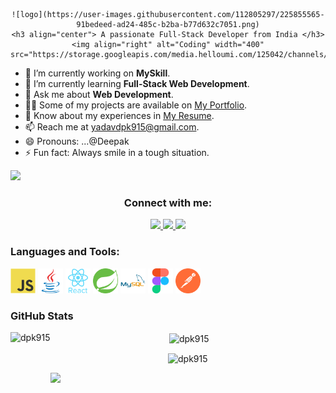 <!-- Introduction -->
<div align="center">
  
    ![logo](https://user-images.githubusercontent.com/112805297/225855565-91bedeed-ad24-485c-b2ba-b77d632c7051.png)
    <h3 align="center"> A passionate Full-Stack Developer from India </h3>
    <img align="right" alt="Coding" width="400" src="https://storage.googleapis.com/media.helloumi.com/125042/channels/FJ3DZITWCY268043HGFACIP9CFUA9XM6.gif">
</div>

<!-- Overview -->
- :telescope: I’m currently working on **MySkill**.
- :seedling: I’m currently learning **Full-Stack Web Development**.
- :speech_balloon: Ask me about **Web Development**.
- 👨‍💻 Some of my projects are available on [My Portfolio](https://dpk915.github.io/).
- :page_facing_up: Know about my experiences in [My Resume](https://drive.google.com/file/d/1BJ7HaAbm61w6lYpXdaK2CrAacPlRZjGY/view?usp=sharing).
- :mailbox: Reach me at yadavdpk915@gmail.com.
- :smile: Pronouns: ...@Deepak
- :zap: Fun fact: Always smile in a tough situation.

<!-- Divider Line -->
<img src="https://raw.githubusercontent.com/andreasbm/readme/master/assets/lines/colored.png">

<!-- Connect with Me -->
<h3 align="center">Connect with me:</h3>
<div align="center">
    <a href="https://www.linkedin.com/in/deepak-yadav-b04998157/" target="_blank">
        <img src="https://img.shields.io/badge/LinkedIn-0077B5?style=for-the-badge&logo=linkedin&logoColor=white" target="_blank">
    </a>
    <a href="https://github.com/dpk915" target="_blank">
        <img src="https://img.shields.io/badge/GitHub-100000?style=for-the-badge&logo=github&logoColor=white" target="_blank">
    </a>
    <a href="mailto:yadavdpk915@gmail.com">
        <img src="https://img.shields.io/badge/-Gmail-%23333?style=for-the-badge&logo=gmail&logoColor=white" target="_blank">
    </a>
</div>

<!-- Languages and Tools -->
<h3 align="left">Languages and Tools:</h3>
<p align="left">
    <img src="https://raw.githubusercontent.com/teamedwardforever/Readme-Generator/71f25dd8b98329b168142a6b782a107b75eab178/svg/Skills/Languages/javascript-original.svg" alt="Javascript" width="40" height="40"/>
    <img src="https://raw.githubusercontent.com/teamedwardforever/Readme-Generator/71f25dd8b98329b168142a6b782a107b75eab178/svg/Skills/Languages/java-original.svg" alt="Java" width="40" height="40"/>
    <img src="https://raw.githubusercontent.com/teamedwardforever/Readme-Generator/71f25dd8b98329b168142a6b782a107b75eab178/svg/Skills/Frontend/react-original-wordmark.svg" alt="React" width="40" height="40"/>
    <img src="https://raw.githubusercontent.com/teamedwardforever/Readme-Generator/71f25dd8b98329b168142a6b782a107b75eab178/svg/Skills/Backend/springio-icon.svg" alt="Spring" width="40" height="40"/>
    <img src="https://raw.githubusercontent.com/teamedwardforever/Readme-Generator/71f25dd8b98329b168142a6b782a107b75eab178/svg/Skills/Database/mysql-original-wordmark.svg" alt="Mysql" width="40" height="40"/>
    <img src="https://raw.githubusercontent.com/teamedwardforever/Readme-Generator/71f25dd8b98329b168142a6b782a107b75eab178/svg/Skills/Software/figma-icon.svg" alt="Figma" width="40" height="40"/>
    <img src="https://raw.githubusercontent.com/teamedwardforever/Readme-Generator/71f25dd8b98329b168142a6b782a107b75eab178/svg/Skills/Software/getpostman-icon.svg" alt="Postman" width="40" height="40"/>
</p>

<!-- GitHub Stats -->
<h3 align="left">GitHub Stats</h3>
<div align="center">
    <img align="left" height="180em" src="https://github-readme-stats.vercel.app/api/top-langs/?username=dpk915&layout=compact&theme=" alt="dpk915" />
    <p>&nbsp;<img align="center" height="180em" src="https://github-readme-stats.vercel.app/api?username=dpk915&show_icons=true&locale=en&theme=" alt="dpk915" /></p>
    <p><img align="center" height="180em" src="https://github-readme-streak-stats.herokuapp.com/?user=dpk915&theme=" alt="dpk915" /></p>
</div>

<!-- Activity Graph -->
<img src="https://github-readme-activity-graph.vercel.app/graph?username=dpk915&theme=default"/>
